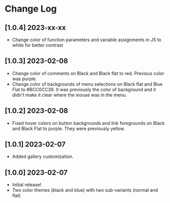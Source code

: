 # Change Log

<!-- All notable changes to the "twin-theme" extension will be documented in this file. -->

<!-- Check [Keep a Changelog](http://keepachangelog.com/) for recommendations on how to structure this file. -->

## [1.0.4] 2023-xx-xx

- Change color of function parameters and variable assignments in JS to white for better contrast

## [1.0.3] 2023-02-08

- Change color of comments on Black and Black flat to red. Previous color was purple.
- Change color of backgrounds of menu selections on Black flat and Blue Flat to #BCC0CC39. It was previously the color of background and it didn't make it clear where the mouse was in the menu.

## [1.0.2] 2023-02-08

- Fixed hover colors on button backgrounds and link foregrounds on Black and Black Flat to purple. They were previously yellow.

## [1.0.1] 2023-02-07

- Added gallery customization.

## [1.0.0] 2023-02-07

- Initial release!
- Two color themes (black and blue) with two sub-variants (normal and flat)
